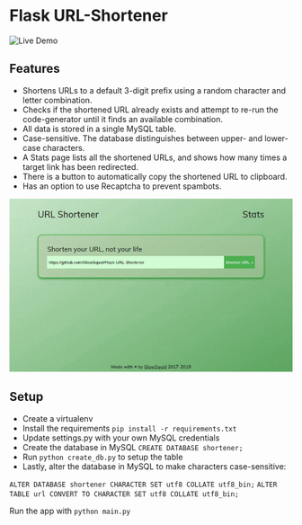 # Flask URL-Shortener

![Live Demo](https://glowsquid.com/url/)

## Features

- Shortens URLs to a default 3-digit prefix using a random character and letter combination.
- Checks if the shortened URL already exists and attempt to re-run the code-generator until it finds an available combination.
- All data is stored in a single MySQL table.
- Case-sensitive. The database distinguishes between upper- and lower-case characters.
- A Stats page lists all the shortened URLs, and shows how many times a target link has been redirected.
- There is a button to automatically copy the shortened URL to clipboard.
- Has an option to use Recaptcha to prevent spambots.

![Screenshot](https://github.com/GlowSquid/Flask-URL-Shortener/blob/master/screenshot.gif)

## Setup

- Create a virtualenv
- Install the requirements `pip install -r requirements.txt`
- Update settings.py with your own MySQL credentials
- Create the database in MySQL `CREATE DATABASE shortener;`
- Run `python create_db.py` to setup the table
- Lastly, alter the database in MySQL to make characters case-sensitive:

`ALTER DATABASE shortener CHARACTER SET utf8 COLLATE utf8_bin;`
`ALTER TABLE url CONVERT TO CHARACTER SET utf8 COLLATE utf8_bin;`

Run the app with `python main.py`
